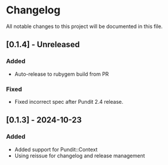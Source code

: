 # Changelog

All notable changes to this project will be documented in this file.

## [0.1.4] - Unreleased

### Added

- Auto-release to rubygem build from PR

### Fixed

- Fixed incorrect spec after Pundit 2.4 release.

## [0.1.3] - 2024-10-23

### Added

- Added support for Pundit::Context
- Using reissue for changelog and release management
